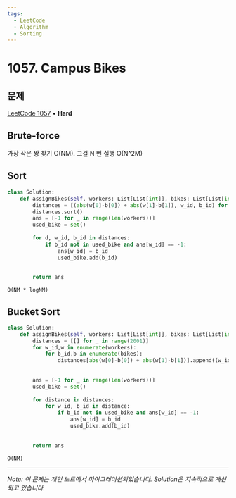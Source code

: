 ```yaml
---
tags:
  - LeetCode
  - Algorithm
  - Sorting
---
```


# 1057. Campus Bikes

## 문제

[LeetCode 1057](https://leetcode.com/problems/campus-bikes/) • **Hard**

## Brute-force

가장 작은 쌍 찾기 O(NM). 그걸 N 번 실행 O(N^2M)

  

## Sort

```python
class Solution:
    def assignBikes(self, workers: List[List[int]], bikes: List[List[int]]) -> List[int]:
        distances = [(abs(w[0]-b[0]) + abs(w[1]-b[1]), w_id, b_id) for w_id,w in enumerate(workers) for b_id,b in enumerate(bikes)]
        distances.sort()
        ans = [-1 for _ in range(len(workers))]
        used_bike = set()
        
        for d, w_id, b_id in distances:
            if b_id not in used_bike and ans[w_id] == -1:
                ans[w_id] = b_id
                used_bike.add(b_id)
            
            
        return ans
```

`O(NM * logNM)`

## Bucket Sort

```python
class Solution:
    def assignBikes(self, workers: List[List[int]], bikes: List[List[int]]) -> List[int]:
        distances = [[] for _ in range(2001)]        
        for w_id,w in enumerate(workers):
            for b_id,b in enumerate(bikes):
                distances[abs(w[0]-b[0]) + abs(w[1]-b[1])].append((w_id, b_id))
        
        
        ans = [-1 for _ in range(len(workers))]
        used_bike = set()
        
        for distance in distances:
            for w_id, b_id in distance:
                if b_id not in used_bike and ans[w_id] == -1:
                    ans[w_id] = b_id
                    used_bike.add(b_id)
            
            
        return ans
```

`O(NM)`

---

*Note: 이 문제는 개인 노트에서 마이그레이션되었습니다. Solution은 지속적으로 개선되고 있습니다.*
